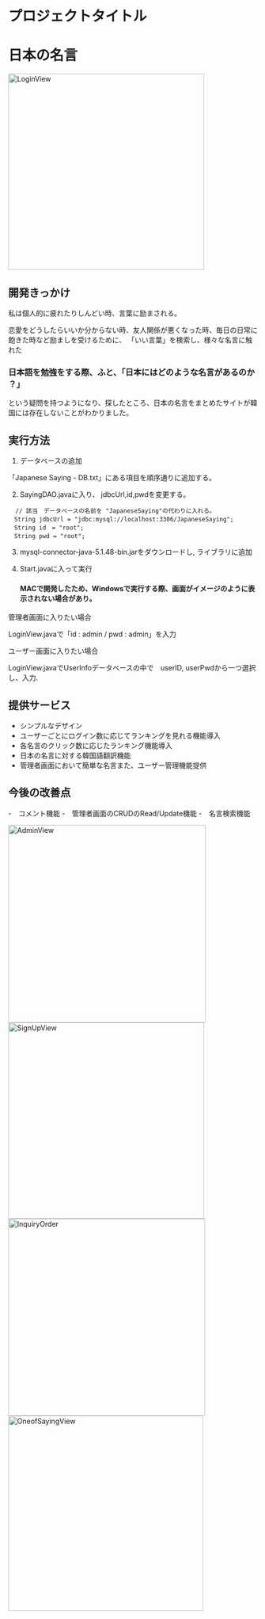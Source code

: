 # プロジェクトタイトル

# 日本の名言

<img width="396" alt="LoginView" src="https://user-images.githubusercontent.com/43265235/82762623-03131f80-9e3d-11ea-9756-f303e1771e0b.png">

## 開発きっかけ

<p>私は個人的に疲れたりしんどい時、言葉に励まされる。</p> 
<p>恋愛をどうしたらいいか分からない時、友人関係が悪くなった時、毎日の日常に飽きた時など励ましを受けるために、
「いい言葉」を検索し、様々な名言に触れた</p>

<h3>日本語を勉強をする際、ふと、「日本にはどのような名言があるのか​​？」</h3>

<p>という疑問を持つようになり、探したところ、日本の名言をまとめたサイトが韓国には存在しないことがわかりました。</p>


## 実行方法

1. データベースの追加

 「Japanese Saying - DB.txt」にある項目を順序通りに追加する。


2. SayingDAO.javaに入り、 jdbcUrl,id,pwdを変更する。
```
  // 該当　データベースの名前を "JapaneseSaying"の代わりに入れる。
　String jdbcUrl = "jdbc:mysql://localhost:3306/JapaneseSaying";
　String id　= "root";
　String pwd = "root";
````
3. mysql-connector-java-5.1.48-bin.jarをダウンロードし, ライブラリに追加

4. Start.javaに入って実行

   #### MACで開発したため、Windowsで実行する際、画面がイメージのように表示されない場合があり。


<p>管理者画面に入りたい場合</p>
<p>LoginView.javaで「id : admin / pwd : admin」を入力 </p>

<p>ユーザー画面に入りたい場合</p>
<p>LoginView.javaでUserInfoデータベースの中で　userID, userPwdから一つ選択し、入力.</p>


## 提供サービス

- シンプルなデザイン
- ユーザーごとにログイン数に応じてランキングを見れる機能導入
- 各名言のクリック数に応じたランキング機能導入
- 日本の名言に対する韓国語翻訳機能
- 管理者画面において簡単な名言また、ユーザー管理機能提供

## 今後の改善点

-　コメント機能 
-　管理者画面のCRUDのRead/Update機能 
-　名言検索機能

<img width="399" alt="AdminView" src="https://user-images.githubusercontent.com/43265235/82763529-5c7e4d00-9e43-11ea-991a-44b88cb5e924.png">

<img width="396" alt="SignUpView" src="https://user-images.githubusercontent.com/43265235/82763532-6011d400-9e43-11ea-89cb-3f8dfde874f5.png">

<img width="398" alt="InquiryOrder" src="https://user-images.githubusercontent.com/43265235/82763533-60aa6a80-9e43-11ea-839e-fba5df4221df.png">

<img width="394" alt="OneofSayingView" src="https://user-images.githubusercontent.com/43265235/82763534-61430100-9e43-11ea-9133-4de124914c1c.png">

